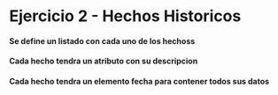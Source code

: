# Ejercicio 2 - Hechos Historicos 

#### Se define un listado con cada uno de los hechoss
#### Cada hecho tendra un atributo con su descripcion
#### Cada hecho tendra un elemento fecha para contener todos sus datos

